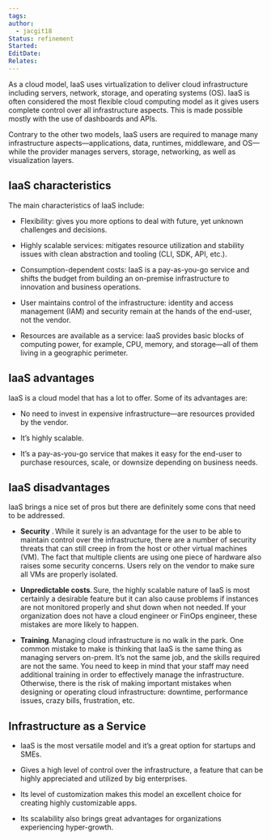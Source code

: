 ```yaml
---
tags: 
author:
  - jacgit18
Status: refinement
Started: 
EditDate: 
Relates:
---
```

As a cloud model, IaaS uses virtualization to deliver cloud infrastructure including servers, network, storage, and operating systems (OS). IaaS is often considered the most flexible cloud computing model as it gives users complete control over all infrastructure aspects. This is made possible mostly with the use of dashboards and APIs.  

Contrary to the other two models, IaaS users are required to manage many infrastructure aspects—applications, data, runtimes, middleware, and OS—while the provider manages servers, storage, networking, as well as visualization layers.  

##  IaaS characteristics 

The main characteristics of IaaS include: 

-   Flexibility: gives you more options to deal with future, yet unknown challenges and decisions.  
    
-   Highly scalable services: mitigates resource utilization and stability issues with clean abstraction and tooling (CLI, SDK, API, etc.). 
    
-   Consumption-dependent costs: IaaS is a pay-as-you-go service and shifts the budget from building an on-premise infrastructure to innovation and business operations. 
    
-   User maintains control of the infrastructure: identity and access management (IAM) and security remain at the hands of the end-user, not the vendor. 
    
-   Resources are available as a service: IaaS provides basic blocks of computing power, for example, CPU, memory, and storage—all of them living in a geographic perimeter. 
    

##  IaaS advantages 

IaaS is a cloud model that has a lot to offer. Some of its advantages are: 

-   No need to invest in expensive infrastructure—are resources provided by the vendor. 
    
-   It’s highly scalable. 
    
-   It’s a pay-as-you-go service that makes it easy for the end-user to purchase resources, scale, or downsize depending on business needs. 
    

##  IaaS disadvantages 

IaaS brings a nice set of pros but there are definitely some cons that need to be addressed. 

-   **Security** . While it surely is an advantage for the user to be able to maintain control over the infrastructure, there are a number of security threats that can still creep in from the host or other virtual machines (VM). The fact that multiple clients are using one piece of hardware also raises some security concerns. Users rely on the vendor to make sure all VMs are properly isolated. 
    
-   **Unpredictable costs**. Sure, the highly scalable nature of IaaS is most certainly a desirable feature but it can also cause problems if instances are not monitored properly and shut down when not needed. If your organization does not have a cloud engineer or FinOps engineer, these mistakes are more likely to happen. 
    
-   **Training**. Managing cloud infrastructure is no walk in the park. One common mistake to make is thinking that IaaS is the same thing as managing servers on-prem. It’s not the same job, and the skills required are not the same. You need to keep in mind that your staff may need additional training in order to effectively manage the infrastructure. Otherwise, there is the risk of making important mistakes when designing or operating cloud infrastructure: downtime, performance issues, crazy bills, frustration, etc. 
    

##  Infrastructure as a Service 

-   IaaS is the most versatile model and it’s a great option for startups and SMEs.  
    
-   Gives a high level of control over the infrastructure, a feature that can be highly appreciated and utilized by big enterprises.  
    
-   Its level of customization makes this model an excellent choice for creating highly customizable apps. 
    
-   Its scalability also brings great advantages for organizations experiencing hyper-growth.